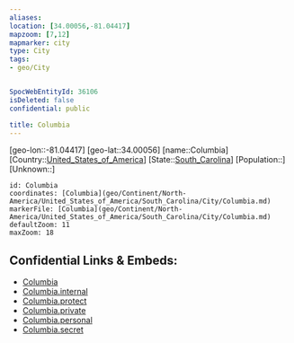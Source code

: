 ```yaml
---
aliases: 
location: [34.00056,-81.04417]
mapzoom: [7,12] 
mapmarker: city 
type: City
tags:
- geo/City


SpocWebEntityId: 36106
isDeleted: false
confidential: public

title: Columbia
---
```

[geo-lon::-81.04417]
[geo-lat::34.00056]
[name::Columbia]
[Country::[United_States_of_America](geo/Continent/North-America/United_States_of_America.md)]
[State::[South_Carolina](geo/Continent/North-America/United_States_of_America/South_Carolina.md)]
[Population::]
[Unknown::]


```leaflet
id: Columbia
coordinates: [Columbia](geo/Continent/North-America/United_States_of_America/South_Carolina/City/Columbia.md)
markerFile: [Columbia](geo/Continent/North-America/United_States_of_America/South_Carolina/City/Columbia.md)
defaultZoom: 11 
maxZoom: 18
```


## Confidential Links & Embeds: 
- [Columbia](../../../../../../../_public/geo/Continent/North-America/United_States_of_America/South_Carolina/City/Columbia.md) 
- [Columbia.internal](../../../../../../../_internal/geo/Continent/North-America/United_States_of_America/South_Carolina/City/Columbia.internal.md) 
- [Columbia.protect](../../../../../../../_protect/geo/Continent/North-America/United_States_of_America/South_Carolina/City/Columbia.protect.md) 
- [Columbia.private](../../../../../../../_private/geo/Continent/North-America/United_States_of_America/South_Carolina/City/Columbia.private.md) 
- [Columbia.personal](../../../../../../../_personal/geo/Continent/North-America/United_States_of_America/South_Carolina/City/Columbia.personal.md) 
- [Columbia.secret](../../../../../../../_secret/geo/Continent/North-America/United_States_of_America/South_Carolina/City/Columbia.secret.md) 
